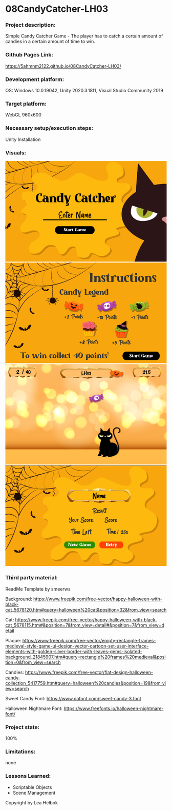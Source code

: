 # 08CandyCatcher-LH03

### Project description:
Simple Candy Catcher Game - The player has to catch a certain amount of candies in a certain amount of time to win.

### Github Pages Link:
https://5ahmnm2122.github.io/08CandyCatcher-LH03/

### Development platform: 
OS: Windows 10.0.19042, Unity 2020.3.18f1, Visual Studio Community 2019

### Target platform: 
WebGL 960x600

### Necessary setup/execution steps:
Unity Installation

### Visuals:
![Intro Scene](./Images/IntroScreen.png)
![Instruction Scene](./Images/InstructionScreen.png)
![Main Scene](./Images/MainScreen.png)
![End Scene](./Images/EndScreen.png)

### Third party material:
ReadMe Template by smeerws

Background: https://www.freepik.com/free-vector/happy-halloween-with-black-cat_5678120.htm#query=halloween%20cat&position=32&from_view=search

Cat: https://www.freepik.com/free-vector/happy-halloween-with-black-cat_5678115.htm#&position=7&from_view=detail#&position=7&from_view=detail

Plaque: https://www.freepik.com/free-vector/empty-rectangle-frames-medieval-style-game-ui-design-vector-cartoon-set-user-interface-elements-with-golden-silver-border-with-leaves-gems-isolated-background_21845907.htm#query=rectangle%20frames%20medieval&position=0&from_view=search

Candies: https://www.freepik.com/free-vector/flat-design-halloween-candy-collection_5417759.htm#query=halloween%20candies&position=19&from_view=search

Sweet Candy Font: https://www.dafont.com/sweet-candy-3.font

Halloween Nightmare Font: https://www.freefonts.io/halloween-nightmare-font/

### Project state: 
100%

### Limitations: 
none

### Lessons Learned:
* Scriptable Objects
* Scene Management

Copyright by Lea Helbok


